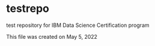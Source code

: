 # testrepo
test repository for IBM Data Science Certification program

This file was created on May 5, 2022
